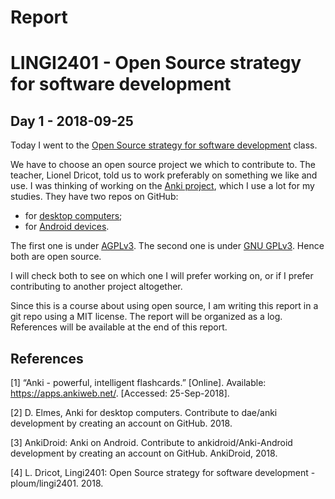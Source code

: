 # Report #
# LINGI2401 - Open Source strategy for software development #

## Day 1 - 2018-09-25 ##

Today I went to the [Open Source strategy for software development][2401] class.

We have to choose an open source project we which to contribute to. The teacher, Lionel Dricot, told us to work preferably on something we like and use. I was thinking of working on the [Anki project](https://apps.ankiweb.net/), which I use a lot for my studies. They have two repos on GitHub:

* for [desktop computers][anki-desktop];
* for [Android devices][ankidroid].

The first one is under [AGPLv3][anki-desktop-license]. The second one is under [GNU GPLv3][ankidroid-license]. Hence both are open source.

I will check both to see on which one I will prefer working on, or if I prefer contributing to another project altogether.

Since this is a course about using open source, I am writing this report in a git repo using a MIT license. The report will be organized as a log. References will be available at the end of this report.


<!-- # Links -->

[2401]: https://github.com/ploum/lingi2401 "Open Source strategy for software development"
[anki-desktop]: https://github.com/dae/anki "Anki for desktop computers"
[ankidroid]: https://github.com/ankidroid/Anki-Android "AnkiDroid: Anki on Android"
[anki-desktop-license]: https://github.com/dae/anki/blob/master/LICENSE "Anki desktop license"
[ankidroid-license]: https://github.com/ankidroid/Anki-Android/blob/master/COPYING "AnkiDroid license"

## References

[1] “Anki - powerful, intelligent flashcards.” [Online]. Available: https://apps.ankiweb.net/. [Accessed: 25-Sep-2018].

[2] D. Elmes, Anki for desktop computers. Contribute to dae/anki development by creating an account on GitHub. 2018.

[3] AnkiDroid: Anki on Android. Contribute to ankidroid/Anki-Android development by creating an account on GitHub. AnkiDroid, 2018.

[4] L. Dricot, Lingi2401: Open Source strategy for software development - ploum/lingi2401. 2018.
